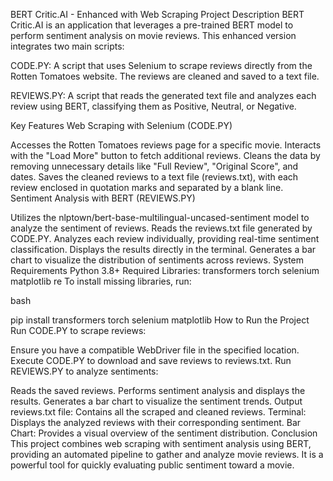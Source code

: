 BERT Critic.AI - Enhanced with Web Scraping
Project Description
BERT Critic.AI is an application that leverages a pre-trained BERT model to perform sentiment analysis on movie reviews. This enhanced version integrates two main scripts:

CODE.PY: A script that uses Selenium to scrape reviews directly from the Rotten Tomatoes website. The reviews are cleaned and saved to a text file.

REVIEWS.PY: A script that reads the generated text file and analyzes each review using BERT, classifying them as Positive, Neutral, or Negative.

Key Features
Web Scraping with Selenium (CODE.PY)

Accesses the Rotten Tomatoes reviews page for a specific movie.
Interacts with the "Load More" button to fetch additional reviews.
Cleans the data by removing unnecessary details like "Full Review", "Original Score", and dates.
Saves the cleaned reviews to a text file (reviews.txt), with each review enclosed in quotation marks and separated by a blank line.
Sentiment Analysis with BERT (REVIEWS.PY)

Utilizes the nlptown/bert-base-multilingual-uncased-sentiment model to analyze the sentiment of reviews.
Reads the reviews.txt file generated by CODE.PY.
Analyzes each review individually, providing real-time sentiment classification.
Displays the results directly in the terminal.
Generates a bar chart to visualize the distribution of sentiments across reviews.
System Requirements
Python 3.8+
Required Libraries:
transformers
torch
selenium
matplotlib
re
To install missing libraries, run:

bash

pip install transformers torch selenium matplotlib
How to Run the Project
Run CODE.PY to scrape reviews:

Ensure you have a compatible WebDriver file in the specified location.
Execute CODE.PY to download and save reviews to reviews.txt.
Run REVIEWS.PY to analyze sentiments:

Reads the saved reviews.
Performs sentiment analysis and displays the results.
Generates a bar chart to visualize the sentiment trends.
Output
reviews.txt file: Contains all the scraped and cleaned reviews.
Terminal: Displays the analyzed reviews with their corresponding sentiment.
Bar Chart: Provides a visual overview of the sentiment distribution.
Conclusion
This project combines web scraping with sentiment analysis using BERT, providing an automated pipeline to gather and analyze movie reviews. It is a powerful tool for quickly evaluating public sentiment toward a movie.
